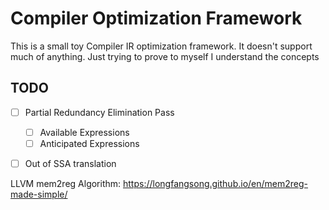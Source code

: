 # Compiler Optimization Framework

This is a small toy Compiler IR optimization framework. It doesn't support much
of anything. Just trying to prove to myself I understand the concepts


## TODO
- [ ] Partial Redundancy Elimination Pass
  - [ ] Available Expressions
  - [ ] Anticipated Expressions
- [ ] Out of SSA translation


LLVM mem2reg Algorithm: https://longfangsong.github.io/en/mem2reg-made-simple/



